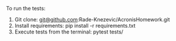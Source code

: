 To run the tests:

1. Git clone: git@github.com:Rade-Knezevic/AcronisHomework.git
2. Install requirements: pip install -r requirements.txt
3. Execute tests from the terminal: pytest tests/